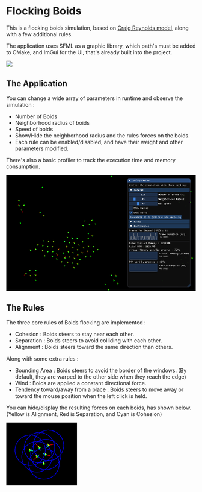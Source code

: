 # Flocking Boids

This is a flocking boids simulation, based on [Craig Reynolds model](https://www.red3d.com/cwr/boids/), 
along with a few additional rules.

The application uses SFML as a graphic library, 
which path's must be added to CMake, and ImGui for the UI, 
that's already built into the project.


![](img/boids_overview.gif)

## The Application

You can change a wide array of parameters in runtime and 
observe the simulation :
- Number of Boids
- Neighborhood radius of boids
- Speed of boids
- Show/Hide the neighborhood radius and the rules forces on the boids.
- Each rule can be enabled/disabled, and have their weight 
and other parameters modified.

There's also a basic profiler to track the execution time and memory consumption.

![](img/boids_performance.png)

## The Rules

The three core rules of Boids flocking are implemented :
- Cohesion : Boids steers to stay near each other.
- Separation : Boids steers to avoid colliding with each other.
- Alignment : Boids steers toward the same direction than others.

Along with some extra rules :
- Bounding Area : Boids steers to avoid the border of the windows.
(By default, they are warped to the other side when they reach the edge)
- Wind : Boids are applied a constant directional force.
- Tendency toward/away from a place : Boids steers to move away or toward 
the mouse position when the left click is held.

You can hide/display the resulting forces on each boids, has shown below.
(Yellow is Alignment, Red is Separation, and Cyan is Cohesion)

![](img/boids_zoom_rules.png)

